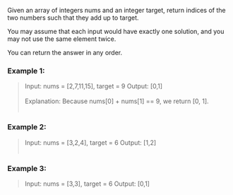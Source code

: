 Given an array of integers nums and an integer target, return indices of the two numbers such that they add up to target.

You may assume that each input would have exactly one solution, and you may not use the same element twice.

You can return the answer in any order.



### Example 1:

>Input: nums = [2,7,11,15], target = 9
Output: [0,1]<br><br>
Explanation: Because nums[0] + nums[1] == 9, we return [0, 1]. <br><br>

### Example 2:

> Input: nums = [3,2,4], target = 6
Output: [1,2] <br><br>

### Example 3:

> Input: nums = [3,3], target = 6
Output: [0,1]